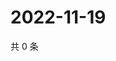 # 2022-11-19

共 0 条

<!-- BEGIN WEIBO -->
<!-- 最后更新时间 Sat Nov 19 2022 00:22:10 GMT+0800 (China Standard Time) -->

<!-- END WEIBO -->
